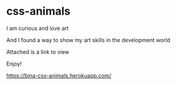 # css-animals
I am curious and love art

And I found a way to show my art skills in the development world

Attached is a link to view

Enjoy!

https://bina-css-animals.herokuapp.com/
